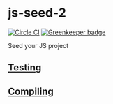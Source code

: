 # js-seed-2

[![Circle CI](https://circleci.com/gh/redgeoff/js-seed-2.svg?style=svg&circle-token=e537e87ad8d7cad21cd14399e85b8ff13d040b34)](https://circleci.com/gh/redgeoff/js-seed-2) [![Greenkeeper badge](https://badges.greenkeeper.io/redgeoff/js-seed-2.svg)](https://greenkeeper.io/)

Seed your JS project

## [Testing](TESTING.md)

## [Compiling](COMPILING.md)

